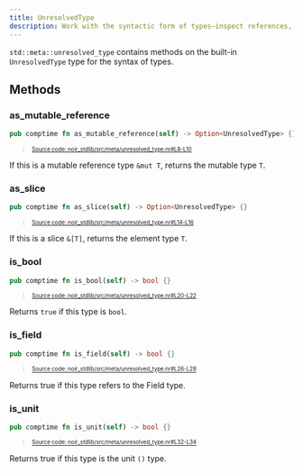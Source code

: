 ```yaml
---
title: UnresolvedType
description: Work with the syntactic form of types—inspect references, slices, and primitive kind checks before resolution.
---
```


`std::meta::unresolved_type` contains methods on the built-in `UnresolvedType` type for the syntax of types.

## Methods

### as_mutable_reference

```rust title="as_mutable_reference" showLineNumbers
pub comptime fn as_mutable_reference(self) -> Option<UnresolvedType> {}
```
> <sup><sub><a href="https://github.com/noir-lang/noir/blob/master/noir_stdlib/src/meta/unresolved_type.nr#L8-L10" target="_blank" rel="noopener noreferrer">Source code: noir_stdlib/src/meta/unresolved_type.nr#L8-L10</a></sub></sup>


If this is a mutable reference type `&mut T`, returns the mutable type `T`.

### as_slice

```rust title="as_slice" showLineNumbers
pub comptime fn as_slice(self) -> Option<UnresolvedType> {}
```
> <sup><sub><a href="https://github.com/noir-lang/noir/blob/master/noir_stdlib/src/meta/unresolved_type.nr#L14-L16" target="_blank" rel="noopener noreferrer">Source code: noir_stdlib/src/meta/unresolved_type.nr#L14-L16</a></sub></sup>


If this is a slice `&[T]`, returns the element type `T`.

### is_bool

```rust title="is_bool" showLineNumbers
pub comptime fn is_bool(self) -> bool {}
```
> <sup><sub><a href="https://github.com/noir-lang/noir/blob/master/noir_stdlib/src/meta/unresolved_type.nr#L20-L22" target="_blank" rel="noopener noreferrer">Source code: noir_stdlib/src/meta/unresolved_type.nr#L20-L22</a></sub></sup>


Returns `true` if this type is `bool`.

### is_field

```rust title="is_field" showLineNumbers
pub comptime fn is_field(self) -> bool {}
```
> <sup><sub><a href="https://github.com/noir-lang/noir/blob/master/noir_stdlib/src/meta/unresolved_type.nr#L26-L28" target="_blank" rel="noopener noreferrer">Source code: noir_stdlib/src/meta/unresolved_type.nr#L26-L28</a></sub></sup>


Returns true if this type refers to the Field type.

### is_unit

```rust title="is_unit" showLineNumbers
pub comptime fn is_unit(self) -> bool {}
```
> <sup><sub><a href="https://github.com/noir-lang/noir/blob/master/noir_stdlib/src/meta/unresolved_type.nr#L32-L34" target="_blank" rel="noopener noreferrer">Source code: noir_stdlib/src/meta/unresolved_type.nr#L32-L34</a></sub></sup>


Returns true if this type is the unit `()` type.
